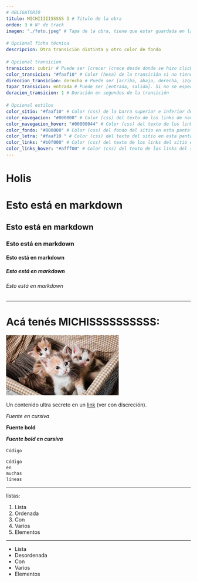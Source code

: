 ```yaml
---
# OBLIGATORIO
titulo: MICHIIIIISSSSS 3 # Titulo de la obra
orden: 3 # N° de track
imagen: "./foto.jpeg" # Tapa de la obra, tiene que estar guardada en la misma carpeta

# Opcional ficha técnica
descripcion: Otra transición distinta y otro color de fondo

# Opcional transicion
transicion: cubrir # Puede ser [crecer (crece desde donde se hizo click con un círculo hasta cubrir la pantalla), cubrir (una imagen/rectángulo que cubre toda la pantalla se desliza en alguna dirección), tapar (la página que entra o la que sale está cubriendo a la otra), fade]. Si no se especifica, es crecer por defecto
color_transicion: "#faaf10" # Color (hexa) de la transición si no tiene imagen, es #000000 por defecto. Válido para transiciones [crecer, cubrir (sin imagen)]
direccion_transicion: derecha # Puede ser [arriba, abajo, derecha, izquierda]. Si no se especifíca, es derecha por defecto. Válido para [cubrir]
tapar_transicion: entrada # Puede ser [entrada, salida]. Si no se especifíca, es entrada por defecto. Válido para [tapar]
duracion_transicion: 1 # Duración en segundos de la transición

# Opcional estilos
color_sitio: "#faaf10" # Color (css) de la barra superior e inferior del sitio en esta pantalla, es #000000 por defecto.
color_navegacion: "#000000" # Color (css) del texto de los links de navegación en esta pantalla, es #ffffff por defecto.
color_navegacion_hover: "#00000044" # Color (css) del texto de los links de navegación cuando se les pasa el mouse encima en esta pantalla, es #eeeeee44 por defecto.
color_fondo: "#000000" # Color (css) del fondo del sitio en esta pantalla, es #ffffff por defecto.
color_letra: "#faaf10 " # Color (css) del texto del sitio en esta pantalla, es #000000 por defecto.
color_links: "#b0f000" # Color (css) del texto de los links del sitio en esta pantalla, es #065A82 por defecto.
color_links_hover: "#afff00" # Color (css) del texto de los links del sitio cuando se les pasa el mouse encima en esta pantalla, es #1C7293 por defecto.
---
```


# Holis

# Esto está en markdown
## Esto está en markdown
### Esto está en markdown
#### Esto está en markdown
##### Esto está en markdown
###### Esto está en markdown

---

# Acá tenés MICHISSSSSSSSSS:

![michis](./foto.jpeg)

Un contenido ultra secreto en un [link](https://www.youtube.com/watch?v=dQw4w9WgXcQ) (ver con discreción).

*Fuente en cursiva*

**Fuente bold**

_**Fuente bold en cursiva**_

`Código`

```
Código
en
muchas
líneas
```

---

listas:

1. Lista
2. Ordenada
3. Con
4. Varios
5. Elementos

---

- Lista
- Desordenada
- Con
- Varios
- Elementos

